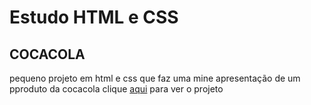<h1>Estudo HTML e CSS</h1>
  <h2>COCACOLA</h2>
    <p> pequeno projeto em html e css que faz uma mine apresentação de um pproduto da cocacola clique <a href="https://yt4l0.github.io/cocacola/">aqui</a> para ver o projeto</p>
    
